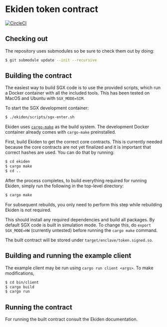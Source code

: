 # Ekiden token contract

[![CircleCI](https://circleci.com/gh/ekiden/contract-token/tree/master.svg?style=svg)](https://circleci.com/gh/ekiden/contract-token/tree/master)

## Checking out

The repository uses submodules so be sure to check them out by doing:
```bash
$ git submodule update --init --recursive
```

## Building the contract

The easiest way to build SGX code is to use the provided scripts, which run a Docker
container with all the included tools. This has been tested on MacOS and Ubuntu with `SGX_MODE=SIM`.

To start the SGX development container:
```bash
$ ./ekiden/scripts/sgx-enter.sh
```

Ekiden uses [`cargo-make`](https://crates.io/crates/cargo-make) as the build system. The
development Docker container already comes with `cargo-make` preinstalled.

First, build Ekiden to get the correct core contracts. This is currently needed because
the core contracts are not yet finalized and it is important that correct hashes are used.
You can do that by running:
```bash
$ cd ekiden
$ cargo make
$ cd ..
```

After the process completes, to build everything required for running Ekiden, simply run
the following in the top-level directory:
```bash
$ cargo make
```

For subsequent rebuilds, you only need to perform this step while rebuilding Ekiden is not
required.

This should install any required dependencies and build all packages. By default SGX code is
built in simulation mode. To change this, do `export SGX_MODE=HW` (currently untested) before
running the `cargo make` command.

The built contract will be stored under `target/enclave/token.signed.so`.

## Building and running the example client

The example client may be run using `cargo run client <args>`.
To make modifications,
```bash
$ cd bin/client
$ cargo build
$ cargo run
```

## Running the contract

For running the built contract consult the Ekiden documentation.

